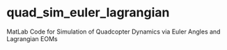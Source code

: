 # quad_sim_euler_lagrangian
MatLab Code for Simulation of Quadcopter Dynamics via Euler Angles and Lagrangian EOMs
